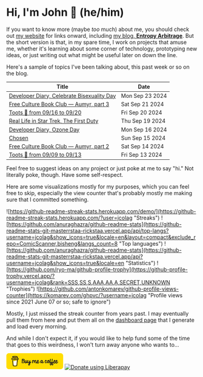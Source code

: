 # Hi, I'm John 👋 (he/him)

If you want to know more (maybe *too* much) about me, you should check out [my website](https://john.colagioia.net/) for links onward, including [my blog, **Entropy Arbitrage**](https://john.colagioia.net/blog).  But the short version is that, in my spare time, I work on projects that amuse me, whether it's learning about some corner of technology, prototyping new ideas, or just writing out what might be useful later on down the line.

Here's a sample of topics I've been talking about, this past week or so on the blog.

|Title|Date|
|-----|-------|
|[Developer Diary, Celebrate Bisexuality Day](https://john.colagioia.net/blog/2024/09/23/bisexuality.html)|Mon Sep 23 2024|
|[Free Culture Book Club — Aumyr, part 3](https://john.colagioia.net/blog/2024/09/21/aumyr-3.html)|Sat Sep 21 2024|
|[Toots 🦣 from 09/16 to 09/20](https://john.colagioia.net/blog/2024/09/20/week.html)|Fri Sep 20 2024|
|[Real Life in Star Trek, The First Duty](https://john.colagioia.net/blog/2024/09/19/first-duty.html)|Thu Sep 19 2024|
|[Developer Diary, Ozone Day](https://john.colagioia.net/blog/2024/09/16/ozone-layer.html)|Mon Sep 16 2024|
|[Chosen](https://john.colagioia.net/blog/2024/09/15/chosen.html)|Sun Sep 15 2024|
|[Free Culture Book Club — Aumyr, part 2](https://john.colagioia.net/blog/2024/09/14/aumyr-2.html)|Sat Sep 14 2024|
|[Toots 🦣 from 09/09 to 09/13](https://john.colagioia.net/blog/2024/09/13/week.html)|Fri Sep 13 2024|

Feel free to suggest ideas on any project or just poke at me to say "hi." Not literally poke, though. Have some self-respect.

Here are some visualizations mostly for my purposes, which you can feel free to skip, especially the view counter that's probably mostly me making sure that I committed something.

![https://github-readme-streak-stats.herokuapp.com/demo/](https://github-readme-streak-stats.herokuapp.com/?user=jcolag "Streaks")
![https://github.com/anuraghazra/github-readme-stats](https://github-readme-stats-git-masterrstaa-rickstaa.vercel.app/api/top-langs?username=jcolag&show_icons=true&locale=en&layout=compact&exclude_repo=ComicScanner,bisheng&langs_count=8 "Top languages")
![https://github.com/anuraghazra/github-readme-stats](https://github-readme-stats-git-masterrstaa-rickstaa.vercel.app/api?username=jcolag&show_icons=true&locale=en "Statistics")
![https://github.com/ryo-ma/github-profile-trophy](https://github-profile-trophy.vercel.app/?username=jcolag&rank=SSS,SS,S,AAA,AA,A,SECRET,UNKNOWN "Trophies")
![https://github.com/antonkomarev/github-profile-views-counter](https://komarev.com/ghpvc/?username=jcolag "Profile views since 2021 June 07 or so; safe to ignore")

Mostly, I just missed the streak counter from years past.  I may eventually pull them from here and put them all on the [dashboard page](https://github.com/jcolag/dash) that I generate and load every morning.

And while I don't expect it, if you would like to help fund some of the time that goes to this weirdness, I won't turn away anyone who wants to...

[<img src="images/default-yellow.png" alt="Buy Me a Coffee" width="150px"/>](https://www.buymeacoffee.com/jcolag)
<a href="https://liberapay.com/jcolag/donate"><img alt="Donate using Liberapay" src="https://liberapay.com/assets/widgets/donate.svg"></a>
